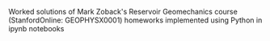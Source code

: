 Worked solutions of Mark Zoback's Reservoir Geomechanics course (StanfordOnline: GEOPHYSX0001) homeworks implemented using Python in ipynb notebooks 
